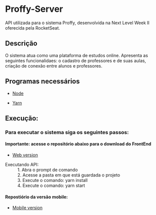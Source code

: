 # Proffy-Server
API utilizada para o sistema Proffy, desenvolvida na Next Level Week II oferecida pela RocketSeat.

## Descrição

O sistema atua como uma plataforma de estudos online. Apresenta as seguintes funcionalidaes: o cadastro de professores e de suas aulas, criação de conexão entre alunos e professores.

## Programas necessários
  
  - [Node](https://nodejs.org/en/download/)
  + [Yarn](https://classic.yarnpkg.com/pt-BR/docs/install/#windows-stable)  
  
## Execução:

### Para executar o sistema siga os seguintes passos:

#### Importante: acesse o repositório abaixo para o download do FrontEnd

  - [Web version](https://github.com/arthurmdros/Proffy-Web)
  
<dl>

  <dt>Executando API:</dt>
  <dd>1. Abra o prompt de comando</dd>
  <dd>2. Acesse a pasta em que está guardada o projeto</dd>  
  <dd>3. Execute o comando: yarn install</dd>
  <dd>4. Execute o comando: yarn start</dd>
</dl>

####  Repostiório da versão mobile:

  - [Mobile version](https://github.com/arthurmdros/Proffy-Mobile)
  

  
